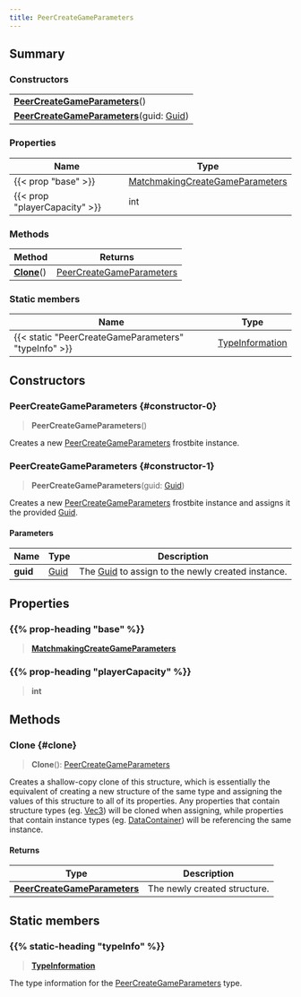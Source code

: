 ```yaml
---
title: PeerCreateGameParameters
---
```


## Summary

### Constructors

|  |
| --- |
| **[PeerCreateGameParameters](#constructor-0)**() |
| **[PeerCreateGameParameters](#constructor-1)**(guid: [Guid](/vext/ref/shared/type/guid)) |

### Properties

| Name | Type |
| ---- | ---- |
| {{< prop "base" >}} | [MatchmakingCreateGameParameters](/vext/ref/fb/matchmakingcreategameparameters) |
| {{< prop "playerCapacity" >}} | int |

### Methods

| Method | Returns |
| ------ | ------- |
| **[Clone](#clone)**() | [PeerCreateGameParameters](/vext/ref/fb/peercreategameparameters) |

### Static members

| Name | Type |
| ---- | ---- |
| {{< static "PeerCreateGameParameters" "typeInfo" >}} | [TypeInformation](/vext/ref/shared/type/typeinformation) |

## Constructors

### PeerCreateGameParameters {#constructor-0}

> **PeerCreateGameParameters**()

Creates a new [PeerCreateGameParameters](/vext/ref/fb/peercreategameparameters) frostbite instance.

### PeerCreateGameParameters {#constructor-1}

> **PeerCreateGameParameters**(guid: [Guid](/vext/ref/shared/type/guid))

Creates a new [PeerCreateGameParameters](/vext/ref/fb/peercreategameparameters) frostbite instance and assigns it the provided [Guid](/vext/ref/shared/type/guid).

#### Parameters

| Name | Type | Description |
| ---- | ---- | ----------- |
| **guid** | [Guid](/vext/ref/shared/type/guid) | The [Guid](/vext/ref/shared/type/guid) to assign to the newly created instance. |

## Properties

### {{% prop-heading "base" %}}

> **[MatchmakingCreateGameParameters](/vext/ref/fb/matchmakingcreategameparameters)**

### {{% prop-heading "playerCapacity" %}}

> **int**

## Methods

### Clone {#clone}

> **Clone**(): [PeerCreateGameParameters](/vext/ref/fb/peercreategameparameters)

Creates a shallow-copy clone of this structure, which is essentially the equivalent of creating a new structure of the same type and assigning the values of this structure to all of its properties. Any properties that contain structure types (eg. [Vec3](/vext/ref/shared/type/vec3)) will be cloned when assigning, while properties that contain instance types (eg. [DataContainer](/vext/ref/shared/type/datacontainer)) will be referencing the same instance.

#### Returns

| Type | Description |
| ---- | ----------- |
| **[PeerCreateGameParameters](/vext/ref/fb/peercreategameparameters)** | The newly created structure. |

## Static members

### {{% static-heading "typeInfo" %}}

> **[TypeInformation](/vext/ref/shared/type/typeinformation)**

The type information for the [PeerCreateGameParameters](/vext/ref/fb/peercreategameparameters) type.

